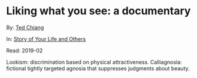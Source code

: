 # Liking what you see: a documentary

By: [Ted Chiang][]

In: [Story of Your Life and Others][]

Read: 2019-02

Lookism: discrimination based on physical attractiveness.
Calliagnosia: fictional tightly targeted agnosia that suppresses judgments about beauty.

[Ted Chiang]: ../authors/ted-chiang.md
[Story of Your Life and Others]: ../books/story-of-your-life-and-others.md
